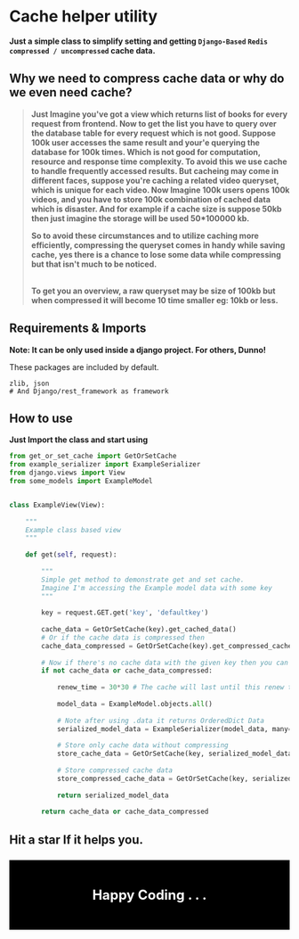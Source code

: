 # Cache helper utility

**Just a simple class to simplify setting and getting `Django-Based`
`Redis` `compressed / uncompressed` cache data.**

## Why we need to compress cache data or why do we even need cache?

> **Just Imagine you've got a view which returns list of books for every request from frontend. Now to get the list you
> have to query over the database table for every request which is not good. Suppose 100k user accesses the same result and your'e
> querying the database for 100k times. Which is not good for computation, resource and response time complexity. To avoid this
> we use cache to handle frequently accessed results. But cacheing may come in different faces,
> suppose you're caching a related video queryset, which is unique for each video. Now Imagine 100k users opens 100k
> videos, and you have to store 100k combination of cached data which is disaster. And for example if a cache size is suppose 50kb
> then just imagine the storage will be used 50*100000 kb.** <br>
> 
> **So to avoid these circumstances and to utilize caching more efficiently, compressing the queryset comes in 
> handy while saving cache, yes there is a chance to lose some data while compressing but that isn't much to be noticed.**
> 
> <br>**To get you an overview, a raw queryset may be size of 100kb but when compressed it will become 10 time smaller eg: 10kb or less.**


## Requirements & Imports
**Note: It can be only used inside a django project. For others, Dunno!**

These packages are included by default.
```
zlib, json
# And Django/rest_framework as framework
```

## How to use

**Just Import the class and start using**

```python
from get_or_set_cache import GetOrSetCache
from example_serializer import ExampleSerializer
from django.views import View
from some_models import ExampleModel


class ExampleView(View):
    
    """
    Example class based view
    """
    
    def get(self, request):
        
        """
        Simple get method to demonstrate get and set cache.
        Imagine I'm accessing the Example model data with some key
        """
        
        key = request.GET.get('key', 'defaultkey')
        
        cache_data = GetOrSetCache(key).get_cached_data() 
        # Or if the cache data is compressed then 
        cache_data_compressed = GetOrSetCache(key).get_compressed_cached_data()
        
        # Now if there's no cache data with the given key then you can set up new cache data
        if not cache_data or cache_data_compressed:
            
            renew_time = 30*30 # The cache will last until this renew time 
            
            model_data = ExampleModel.objects.all()
            
            # Note after using .data it returns OrderedDict Data
            serialized_model_data = ExampleSerializer(model_data, many=True).data
            
            # Store only cache data without compressing
            store_cache_data = GetOrSetCache(key, serialized_model_data, renew_time).store_cache_data()
            
            # Store compressed cache data
            store_compressed_cache_data = GetOrSetCache(key, serialized_model_data, renew_time).store_compressed_cache_data()
            
            return serialized_model_data
        
        return cache_data or cache_data_compressed

```

## Hit a star If it helps you.

<p style="padding:2em; background:black; color:white; font-weight:bold; font-size:24px; text-align:center;">Happy Coding . . .</p>